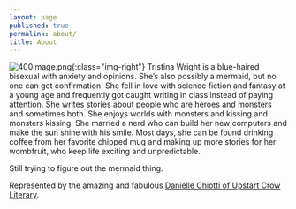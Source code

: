 ```yaml
---
layout: page
published: true
permalink: about/
title: About
---
```







![400Image.png]({{site.baseurl}}/media/400Image.png){:class="img-right"}
Tristina Wright is a blue-haired bisexual with anxiety and opinions. She’s also possibly a mermaid, but no one can get confirmation. She fell in love with science fiction and fantasy at a young age and frequently got caught writing in class instead of paying attention. She writes stories about people who are heroes and monsters and sometimes both. She enjoys worlds with monsters and kissing and monsters kissing. She married a nerd who can build her new computers and make the sun shine with his smile. Most days, she can be found drinking coffee from her favorite chipped mug and making up more stories for her wombfruit, who keep life exciting and unpredictable.  
  
Still trying to figure out the mermaid thing.

Represented by the amazing and fabulous [Danielle Chiotti of Upstart Crow Literary](http://upstartcrowliterary.com/index.html).

